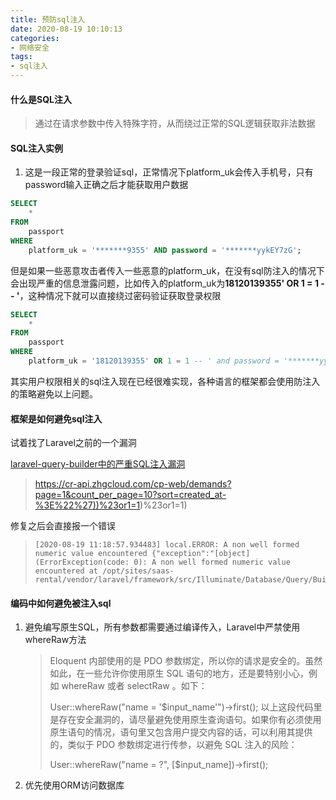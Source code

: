 ```yaml
---
title: 预防sql注入
date: 2020-08-19 10:10:13
categories:
- 网络安全
tags:
- sql注入
---
```


#### 什么是SQL注入

> 通过在请求参数中传入特殊字符，从而绕过正常的SQL逻辑获取非法数据

#### SQL注入实例

1. 这是一段正常的登录验证sql，正常情况下platform_uk会传入手机号，只有password输入正确之后才能获取用户数据

```sql
SELECT
	* 
FROM
	passport 
WHERE
	platform_uk = '*******9355' AND password = '*******yykEY7zG';
```

但是如果一些恶意攻击者传入一些恶意的platform_uk，在没有sql防注入的情况下会出现严重的信息泄露问题，比如传入的platform_uk为**18120139355' OR 1 = 1 -- '**，这种情况下就可以直接绕过密码验证获取登录权限

```sql
SELECT
	* 
FROM
	passport 
WHERE
	platform_uk = '18120139355' OR 1 = 1 -- ' and password = '*******yykEY7zG';
```

其实用户权限相关的sql注入现在已经很难实现，各种语言的框架都会使用防注入的策略避免以上问题。

#### 框架是如何避免sql注入

试着找了Laravel之前的一个漏洞

[laravel-query-builder中的严重SQL注入漏洞](https://shieldfy.io/blog/serious-sql-injection-vulnerability-in-laravel-query-builder/)

> [https://cr-api.zhgcloud.com/cp-web/demands?page=1&count_per_page=10?sort=created_at-%3E%22%27))%23or1=1](https://cr-api.zhgcloud.com/cp-web/demands?page=1&count_per_page=10?sort=created_at->"'))%23or1=1)

修复之后会直接报一个错误

> ```
> [2020-08-19 11:18:57.934483] local.ERROR: A non well formed numeric value encountered {"exception":"[object] (ErrorException(code: 0): A non well formed numeric value encountered at /opt/sites/saas-rental/vendor/laravel/framework/src/Illuminate/Database/Query/Builder.php:1552)"} 
> ```

#### 编码中如何避免被注入sql

1. 避免编写原生SQL，所有参数都需要通过编译传入，Laravel中严禁使用whereRaw方法

   > Eloquent 内部使用的是 PDO 参数绑定，所以你的请求是安全的。虽然如此，在一些允许你使用原生 SQL 语句的地方，还是要特别小心，例如 whereRaw 或者 selectRaw 。如下：
   >
   > User::whereRaw("name = '$input_name'")->first();
   > 以上这段代码里是存在安全漏洞的，请尽量避免使用原生查询语句。如果你有必须使用原生语句的情况，语句里又包含用户提交内容的话，可以利用其提供的，类似于 PDO 参数绑定进行传参，以避免 SQL 注入的风险：
   >
   > User::whereRaw("name = ?", [$input_name])->first();
   >

2. 优先使用ORM访问数据库

